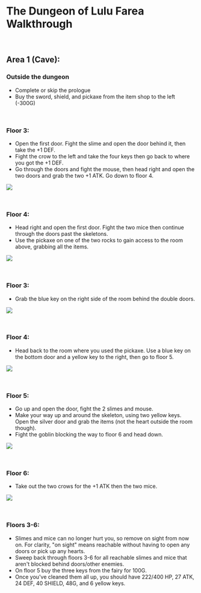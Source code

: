 # The Dungeon of Lulu Farea Walkthrough

<br>

## Area 1 (Cave):

### Outside the dungeon
- Complete or skip the prologue
- Buy the sword, shield, and pickaxe from the item shop to the left (-300G)

<br>

### Floor 3:
- Open the first door. Fight the slime and open the door behind it, then take the +1 DEF.
- Fight the crow to the left and take the four keys then go back to where you got the +1 DEF.
- Go through the doors and fight the mouse, then head right and open the two doors and grab the two +1 ATK. Go down to floor 4.

![](https://i.imgur.com/n1RgFLl.png)


<br>

### Floor 4:
- Head right and open the first door. Fight the two mice then continue through the doors past the skeletons.
- Use the pickaxe on one of the two rocks to gain access to the room above, grabbing all the items.

![](https://i.imgur.com/UknlwvP.png)

<br>

### Floor 3:
- Grab the blue key on the right side of the room behind the double doors.

![](https://i.imgur.com/uYYrSRg.png)

<br>

### Floor 4:
- Head back to the room where you used the pickaxe. Use a blue key on the bottom door and a yellow key to the right, then go to floor 5.

![](https://i.imgur.com/ch3xvDE.png)


<br>

### Floor 5:
- Go up and open the door, fight the 2 slimes and mouse.
- Make your way up and around the skeleton, using two yellow keys. Open the silver door and grab the items (not the heart outside the room though).
- Fight the goblin blocking the way to floor 6 and head down.

![](https://i.imgur.com/CMrcnK2.png)

<br>

### Floor 6:
- Take out the two crows for the +1 ATK then the two mice.

![](https://i.imgur.com/tKdgbDr.png)

<br>

### Floors 3-6:
- Slimes and mice can no longer hurt you, so remove on sight from now on. For clarity, "on sight" means reachable without having to open any doors or pick up any hearts.
- Sweep back through floors 3-6 for all reachable slimes and mice that aren't blocked behind doors/other enemies.
- On floor 5 buy the three keys from the fairy for 100G.
- Once you've cleaned them all up, you should have 222/400 HP, 27 ATK, 24 DEF, 40 SHIELD, 48G, and 6 yellow keys.
